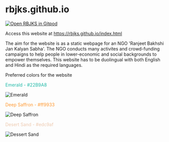 # rbjks.github.io
[![Open RBJKS in Gitpod](https://gitpod.io/button/open-in-gitpod.svg)](https://github.com/rbjks/rbjks.github.io)


Access this website at https://rbjks.github.io/index.html

The aim for the website is as a static webpage for an NGO 'Ranjeet Bakhshi Jan Kalyan Sabha'. The NGO conducts many activites and crowd-funding campaigns to help people in lower-economic and social backgrounds to empower themselves.
This website has to be duolingual with both English and Hindi as the required languages.

Preferred colors for the website

<span style="color:#22B9A8">Emerald - #22B9A8</span>

![Emerald](https://user-images.githubusercontent.com/115361239/220578047-1ed3c681-0282-4b1e-85bd-66e86b1344bd.png)

<span style="color:#ff9933">Deep Saffron - #ff9933</span>

![Deep Saffron](https://user-images.githubusercontent.com/115361239/220579735-fb87b37d-67f4-406c-8188-2d42f29f9847.png)

<span style="color:#edc9af">Desert Sand - #edc9af</span>

![Dessert Sand](https://user-images.githubusercontent.com/115361239/220578344-261f5716-3908-427b-9b17-a5e3215a18c6.png)
